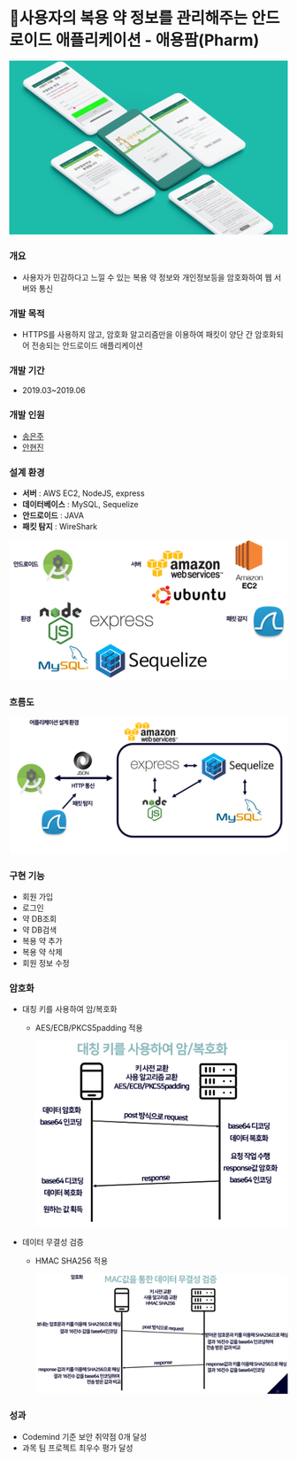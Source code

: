 # 🔎사용자의 복용 약 정보를 관리해주는 안드로이드 애플리케이션 - 애용팜(Pharm)

![main](./res/KakaoTalk_20200926_184350667.jpg)

### 개요

* 사용자가 민감하다고 느낄 수 있는 복용 약 정보와 개인정보등을 암호화하여 웹 서버와 통신

### 개발 목적

* HTTPS를 사용하지 않고, 암호화 알고리즘만을 이용하여 패킷이 양단 간 암호화되어 전송되는 안드로이드 애플리케이션

### 개발 기간
* 2019.03~2019.06

### 개발 인원
* [송은주](https://github.com/OctopusSwellfish)
* [안현진](https://github.com/HyeonJinGitHub)

### 설계 환경
* **서버** : AWS EC2, NodeJS, express
* **데이터베이스** : MySQL, Sequelize
* **안드로이드** : JAVA
* **패킷 탐지** : WireShark

![enviorment](res/enviorment.png)

### 흐름도

![enviroment_2](./res/enviorment2.png)

### 구현 기능

* 회원 가입
* 로그인
* 약 DB조회
* 약 DB검색
* 복용 약 추가
* 복용 약 삭제
* 회원 정보 수정

### 암호화

* 대칭 키를 사용하여 암/복호화

  * AES/ECB/PKCS5padding 적용

    ![encrpyt](./res/howtoencrypt.png)

* 데이터 무결성 검증

  * HMAC SHA256 적용

    ![integrity](./res/howtocheckIntegrity.png)

### 성과

* Codemind 기준 보안 취약점 0개 달성
* 과목 팀 프로젝트 최우수 평가 달성